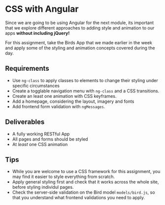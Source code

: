 # CSS with Angular

Since we are going to be using Angular for the next module, its important that we explore different approaches to adding style and animation to our apps **without including jQuery!**

For this assignment, take the Birds App that we made earlier in the week and apply some of the styling and animation concepts covered during the day.

## Requirements

- Use `ng-class` to apply classes to elements to change their styling under specific circumstances
- Create a togglable navigation menu with `ng-class` and a CSS transitions.
- Create an least one animation with CSS keyframes.
- Add a homepage, considering the layout, imagery and fonts
- Add frontend form validation with `ngMessages`.

## Deliverables

- A fully working RESTful App
- All pages and forms should be styled
- At _least_ one CSS animation

## Tips

- While you are welcome to use a CSS framework for this assignment, you may find it easier to style everything from scratch.
- Apply general styling first and check that it works across the whole site, before styling individul pages.
- Check the server-side validation on the Bird model `models/bird.js`, so that you understand what frontend validations you need to apply.